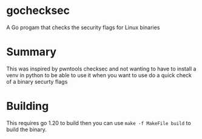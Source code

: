 # gochecksec
A Go progam that checks the security flags for Linux binaries

# Summary
This was inspired by pwntools checksec and not wanting to have to install a venv in python to be able 
to use it when you want to use do a quick check of a binary securty flags

# Building
This requires go 1.20 to build then you can use ```make -f MakeFile build``` to build the binary.
